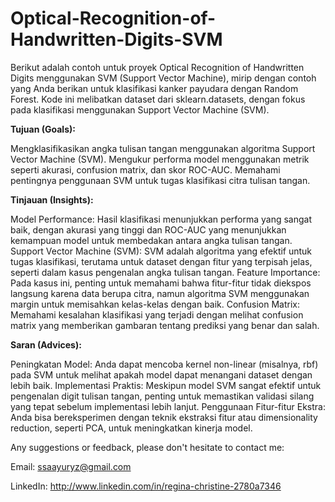 # Optical-Recognition-of-Handwritten-Digits-SVM
Berikut adalah contoh untuk proyek Optical Recognition of Handwritten Digits menggunakan SVM (Support Vector Machine), mirip dengan contoh yang Anda berikan untuk klasifikasi kanker payudara dengan Random Forest. Kode ini melibatkan dataset dari sklearn.datasets, dengan fokus pada klasifikasi menggunakan Support Vector Machine (SVM).

**Tujuan (Goals):**

Mengklasifikasikan angka tulisan tangan menggunakan algoritma Support Vector Machine (SVM).
Mengukur performa model menggunakan metrik seperti akurasi, confusion matrix, dan skor ROC-AUC.
Memahami pentingnya penggunaan SVM untuk tugas klasifikasi citra tulisan tangan.

**Tinjauan (Insights):**

Model Performance: Hasil klasifikasi menunjukkan performa yang sangat baik, dengan akurasi yang tinggi dan ROC-AUC yang menunjukkan kemampuan model untuk membedakan antara angka tulisan tangan.
Support Vector Machine (SVM): SVM adalah algoritma yang efektif untuk tugas klasifikasi, terutama untuk dataset dengan fitur yang terpisah jelas, seperti dalam kasus pengenalan angka tulisan tangan.
Feature Importance: Pada kasus ini, penting untuk memahami bahwa fitur-fitur tidak diekspos langsung karena data berupa citra, namun algoritma SVM menggunakan margin untuk memisahkan kelas-kelas dengan baik.
Confusion Matrix: Memahami kesalahan klasifikasi yang terjadi dengan melihat confusion matrix yang memberikan gambaran tentang prediksi yang benar dan salah.

**Saran (Advices):**

Peningkatan Model: Anda dapat mencoba kernel non-linear (misalnya, rbf) pada SVM untuk melihat apakah model dapat menangani dataset dengan lebih baik.
Implementasi Praktis: Meskipun model SVM sangat efektif untuk pengenalan digit tulisan tangan, penting untuk memastikan validasi silang yang tepat sebelum implementasi lebih lanjut.
Penggunaan Fitur-fitur Ekstra: Anda bisa bereksperimen dengan teknik ekstraksi fitur atau dimensionality reduction, seperti PCA, untuk meningkatkan kinerja model.

Any suggestions or feedback, please don't hesitate to contact me:

Email: ssaayuryz@gmail.com

LinkedIn: http://www.linkedin.com/in/regina-christine-2780a7346
